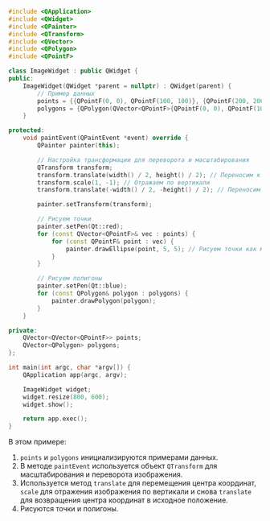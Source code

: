 ```cpp
#include <QApplication>
#include <QWidget>
#include <QPainter>
#include <QTransform>
#include <QVector>
#include <QPolygon>
#include <QPointF>

class ImageWidget : public QWidget {
public:
    ImageWidget(QWidget *parent = nullptr) : QWidget(parent) {
        // Пример данных
        points = {{QPointF(0, 0), QPointF(100, 100)}, {QPointF(200, 200), QPointF(300, 300)}};
        polygons = {QPolygon(QVector<QPointF>{QPointF(0, 0), QPointF(100, 0), QPointF(50, 50)})};
    }

protected:
    void paintEvent(QPaintEvent *event) override {
        QPainter painter(this);

        // Настройка трансформации для переворота и масштабирования
        QTransform transform;
        transform.translate(width() / 2, height() / 2); // Переносим к центру виджета
        transform.scale(1, -1); // Отражаем по вертикали
        transform.translate(-width() / 2, -height() / 2); // Переносим обратно

        painter.setTransform(transform);

        // Рисуем точки
        painter.setPen(Qt::red);
        for (const QVector<QPointF>& vec : points) {
            for (const QPointF& point : vec) {
                painter.drawEllipse(point, 5, 5); // Рисуем точки как маленькие окружности
            }
        }

        // Рисуем полигоны
        painter.setPen(Qt::blue);
        for (const QPolygon& polygon : polygons) {
            painter.drawPolygon(polygon);
        }
    }

private:
    QVector<QVector<QPointF>> points;
    QVector<QPolygon> polygons;
};

int main(int argc, char *argv[]) {
    QApplication app(argc, argv);

    ImageWidget widget;
    widget.resize(800, 600);
    widget.show();

    return app.exec();
}
```

В этом примере:
1. `points` и `polygons` инициализируются примерами данных.
2. В методе `paintEvent` используется объект `QTransform` для масштабирования и переворота изображения.
3. Используется метод `translate` для перемещения центра координат, `scale` для отражения изображения по вертикали и снова `translate` для возвращения центра координат в исходное положение.
4. Рисуются точки и полигоны.